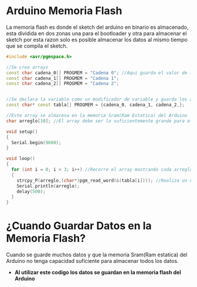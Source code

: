 # Arduino Memoria Flash
La memoria flash es donde el sketch del arduino en binario es almacenado, esta dividida en dos zonas una para el bootloader y otra para almacenar el sketch por esta razon solo es posible almacenar los datos al mismo tiempo que se compila el sketch.

```c++
#include <avr/pgmspace.h>

//Se crea arrays
const char cadena_0[] PROGMEM = "Cadena 0"; //Aqui guarda el valor de la variable
const char cadena_1[] PROGMEM = "Cadena 1";
const char cadena_2[] PROGMEM = "Cadena 2";


//Se declara la variable como un modificador de variable y guarda los array en la memoria flash
const char* const tabla[] PROGMEM = {cadena_0, cadena_1, cadena_2,};

//Este array se almacena en la memoria Sram(Ram Estatica) del Arduino
char arreglo[10]; //El array debe ser lo suficientemente grande para almacenar la cadena

void setup()
{
  Serial.begin(9600);
}

void loop()
{
  for (int i = 0; i < 3; i++) //Recorre el array mostrando cada arreglo
  {
    strcpy_P(arreglo,(char*)pgm_read_word(&(tabla[i]))); //Realiza un copia de la variable almacenada en la memoria flash en la variable arreglo
    Serial.println(arreglo);
    delay(500);
  }
}
```
# ¿Cuando Guardar Datos en la Memoria Flash?
Cuando se guarde muchos datos y que la memoria Sram(Ram estatica) del Arduino no tenga capacidad suficiente para almacenar todos los datos.

* **Al utilizar este codigo los datos se guardan en la memoria flash del Arduino**
